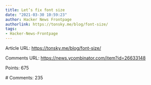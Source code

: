 ```yaml
---
title: Let’s fix font size
date: "2021-03-30 10:59:23"
author: Hacker News Frontpage
authorlink: https://tonsky.me/blog/font-size/
tags:
- Hacker-News-Frontpage
---
```


<p>Article URL: <a href="https://tonsky.me/blog/font-size/">https://tonsky.me/blog/font-size/</a></p>
<p>Comments URL: <a href="https://news.ycombinator.com/item?id=26633148">https://news.ycombinator.com/item?id=26633148</a></p>
<p>Points: 675</p>
<p># Comments: 235</p>
